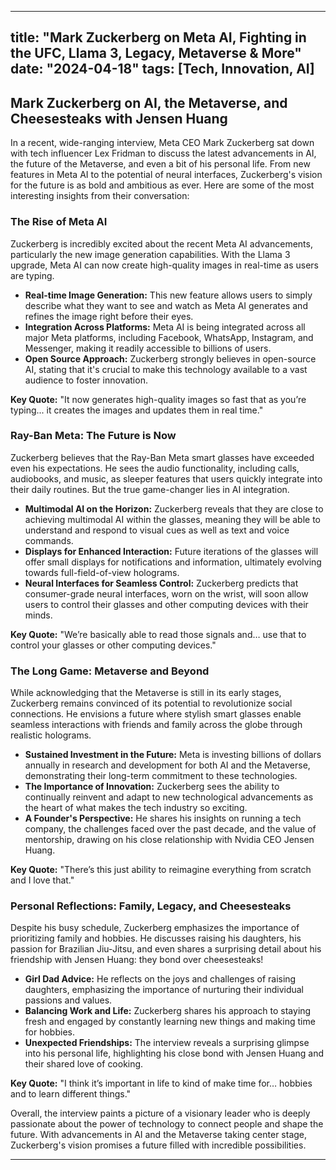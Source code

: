 
---
title: "Mark Zuckerberg on Meta AI, Fighting in the UFC, Llama 3, Legacy, Metaverse & More"
date: "2024-04-18"
tags: [Tech, Innovation, AI]
---

## Mark Zuckerberg on AI, the Metaverse, and Cheesesteaks with Jensen Huang

In a recent, wide-ranging interview, Meta CEO Mark Zuckerberg sat down with tech influencer Lex Fridman to discuss the latest advancements in AI, the future of the Metaverse, and even a bit of his personal life. From new features in Meta AI to the potential of neural interfaces, Zuckerberg's vision for the future is as bold and ambitious as ever. Here are some of the most interesting insights from their conversation:

### The Rise of Meta AI

Zuckerberg is incredibly excited about the recent Meta AI advancements, particularly the new image generation capabilities. With the Llama 3 upgrade, Meta AI can now create high-quality images in real-time as users are typing. 

* **Real-time Image Generation:** This new feature allows users to simply describe what they want to see and watch as Meta AI generates and refines the image right before their eyes. 
* **Integration Across Platforms:** Meta AI is being integrated across all major Meta platforms, including Facebook, WhatsApp, Instagram, and Messenger, making it readily accessible to billions of users. 
* **Open Source Approach:** Zuckerberg strongly believes in open-source AI, stating that it's crucial to make this technology available to a vast audience to foster innovation.

**Key Quote:** "It now generates high-quality images so fast that as you’re typing... it creates the images and updates them in real time." 

### Ray-Ban Meta: The Future is Now

Zuckerberg believes that the Ray-Ban Meta smart glasses have exceeded even his expectations. He sees the audio functionality, including calls, audiobooks, and music, as sleeper features that users quickly integrate into their daily routines. But the true game-changer lies in AI integration.

* **Multimodal AI on the Horizon:**  Zuckerberg reveals that they are close to achieving multimodal AI within the glasses, meaning they will be able to understand and respond to visual cues as well as text and voice commands. 
* **Displays for Enhanced Interaction:**  Future iterations of the glasses will offer small displays for notifications and information, ultimately evolving towards full-field-of-view holograms. 
* **Neural Interfaces for Seamless Control:**  Zuckerberg predicts that consumer-grade neural interfaces, worn on the wrist, will soon allow users to control their glasses and other computing devices with their minds.

**Key Quote:** "We’re basically able to read those signals and… use that to control your glasses or other computing devices."

### The Long Game: Metaverse and Beyond

While acknowledging that the Metaverse is still in its early stages, Zuckerberg remains convinced of its potential to revolutionize social connections. He envisions a future where stylish smart glasses enable seamless interactions with friends and family across the globe through realistic holograms. 

* **Sustained Investment in the Future:**  Meta is investing billions of dollars annually in research and development for both AI and the Metaverse, demonstrating their long-term commitment to these technologies. 
* **The Importance of Innovation:** Zuckerberg sees the ability to continually reinvent and adapt to new technological advancements as the heart of what makes the tech industry so exciting. 
* **A Founder's Perspective:** He shares his insights on running a tech company, the challenges faced over the past decade, and the value of mentorship, drawing on his close relationship with Nvidia CEO Jensen Huang.

**Key Quote:** "There’s this just ability to reimagine everything from scratch and I love that."

### Personal Reflections: Family, Legacy, and Cheesesteaks

Despite his busy schedule, Zuckerberg emphasizes the importance of prioritizing family and hobbies. He discusses raising his daughters, his passion for Brazilian Jiu-Jitsu, and even shares a surprising detail about his friendship with Jensen Huang: they bond over cheesesteaks!

* **Girl Dad Advice:**  He reflects on the joys and challenges of raising daughters, emphasizing the importance of nurturing their individual passions and values.
* **Balancing Work and Life:** Zuckerberg shares his approach to staying fresh and engaged by constantly learning new things and making time for hobbies.
* **Unexpected Friendships:** The interview reveals a surprising glimpse into his personal life, highlighting his close bond with Jensen Huang and their shared love of cooking.

**Key Quote:** "I think it’s important in life to kind of make time for… hobbies and to learn different things."

Overall, the interview paints a picture of a visionary leader who is deeply passionate about the power of technology to connect people and shape the future. With advancements in AI and the Metaverse taking center stage, Zuckerberg's vision promises a future filled with incredible possibilities.

---
        